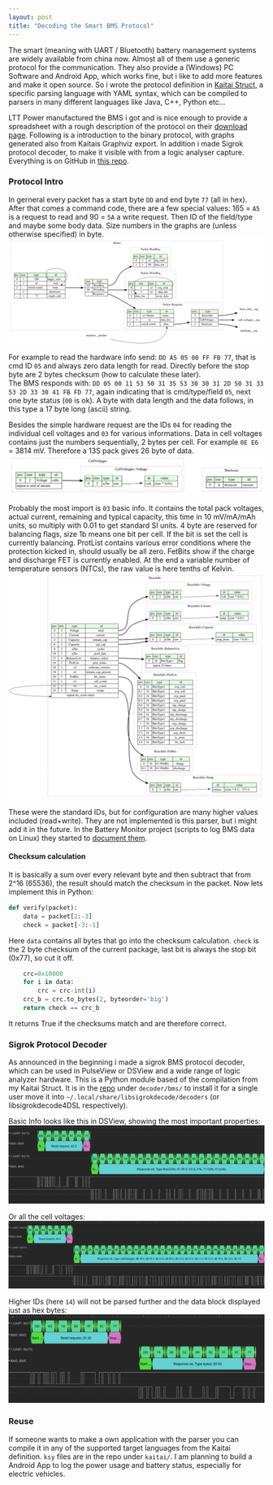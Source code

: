 ```yaml
---
layout: post
title: "Decoding the Smart BMS Protocol"
---
```

The smart (meaning with UART / Bluetooth) battery management systems are widely available from china now. Almost all of them use a generic protocol for the communication. They also provide a (Windows) PC Software and Android App, which works fine, but i like to add more features and make it open source. So i wrote the protocol definition in [Kaitai Struct](https://kaitai.io/), a specific parsing language with YAML syntax, which can be compiled to parsers in many different languages like Java, C++, Python etc...

LTT Power manufactured the BMS i got and is nice enough to provide a spreadsheet with a rough description of the protocol on their [download page](https://www.lithiumbatterypcb.com/smart-bms-software-download/). Following is a introduction to the binary protocol, with graphs generated also from Kaitais Graphviz export.
In addition i made Sigrok protocol decoder, to make it visible with from a logic analyser capture. Everything is on GitHub in [this repo](https://github.com/Jakeler/bms-parser).

### Protocol Intro
In gerneral every packet has a start byte `DD` and end byte `77` (all in hex). After that comes a command code, there are a few special values: 165 = `A5` is a request to read and 90 = `5A` a write request. Then ID of the field/type and maybe some body data. Size numbers in the graphs are (unless otherwise specified) in byte.
![packet graph](/assets/bms-protocol-parser/packet.dot.svg)

For example to read the hardware info send: `DD A5 05 00 FF FB 77`, that is cmd ID `05` and always zero data length for read. Directly before the stop byte are 2 bytes checksum (how to calculate these later). <br>
The BMS responds with: `DD 05 00 11 53 50 31 35 53 30 30 31 2D 50 31 33 53 2D 33 30 41 FB FD 77`, again indicating that is cmd/type/field `05`, next one byte status (`00` is ok). A byte with data length and the data follows, in this type a 17 byte long (ascii) string.

Besides the simple hardware request are the IDs `04` for reading the individual cell voltages and `03` for various informations. Data in cell voltages contains just the numbers sequentially, 2 bytes per cell. For example `0E E6` = 3814 mV. Therefore a 13S pack gives 26 byte of data.
![cells graph](/assets/bms-protocol-parser/cell_voltages-hardware.dot.svg)

Probably the most import is `03` basic info. It contains the total pack voltages, actual current, remaining and typical capacity, this time in 10 mV/mA/mAh units, so multiply with 0.01 to get standard SI units. 4 byte are reserved for balancing flags, size 1b means one bit per cell. If the bit is set the cell is currently balancing. ProtList contains various error conditions where the protection kicked in, should usually be all zero. FetBits show if the charge and discharge FET is currently enabled. At the end a variable number of temperature sensors (NTCs), the raw value is here tenths of Kelvin.
![basic info graph](/assets/bms-protocol-parser/basic_info.dot.large.svg)

These were the standard IDs, but for configuration are many higher values included (read+write). They are not implemented is this parser, but i might add it in the future. In the Battery Monitor project (scripts to log BMS data on Linux) they started to [document them](https://github.com/simat/BatteryMonitor/blob/master/BMSdecoded.pdf).

#### Checksum calculation
It is basically a sum over every relevant byte and then subtract that from 2^16 (65536), the result should match the checksum in the packet.
Now lets implement this in Python:
```py
def verify(packet):
    data = packet[2:-3]
    check = packet[-3:-1]
```
Here `data` contains all bytes that go into the checksum calculation. 
`check` is the 2 byte checksum of the current package, last bit is always the stop bit (0x77), so cut it off.
```py
    crc=0x10000
    for i in data:
        crc = crc-int(i)
    crc_b = crc.to_bytes(2, byteorder='big')
    return check == crc_b
```
It returns True if the checksums match and are therefore correct.

### Sigrok Protocol Decoder
As announced in the beginning i made a sigrok BMS protocol decoder, which can be used in PulseView or DSView and a wide range of logic analyzer hardware. This is a Python module based of the compilation from my Kaitai Struct. It is in the [repo](https://github.com/Jakeler/bms-parser) under `decoder/bms/` to install it for a single user move it into `~/.local/share/libsigrokdecode/decoders` (or libsigrokdecode4DSL respectively).

Basic Info looks like this in DSView, showing the most important properties:
![basic info dsview screenshot](/assets/bms-protocol-parser/basic_dsview.png)

Or all the cell voltages:
![cell voltages dsview screenshot](/assets/bms-protocol-parser/cells_dsview.png)

Higher IDs (here `14`) will not be parsed further and the data block displayed just as hex bytes:
![settings bytes dsview screenshot](/assets/bms-protocol-parser/bytes_dsview.png)

### Reuse
If someone wants to make a own application with the parser you can compile it in any of the supported target languages from the Kaitai definition. `ksy` files are in the repo under `kaitai/`. I am planning to build a Android App to log the power usage and battery status, especially for electric vehicles.